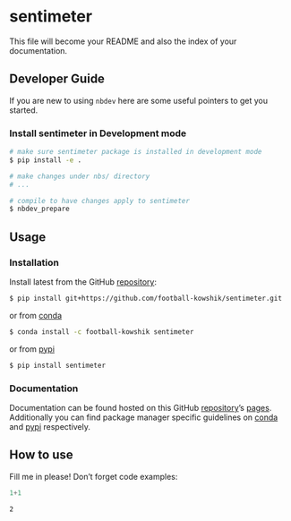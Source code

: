# sentimeter


<!-- WARNING: THIS FILE WAS AUTOGENERATED! DO NOT EDIT! -->

This file will become your README and also the index of your
documentation.

## Developer Guide

If you are new to using `nbdev` here are some useful pointers to get you
started.

### Install sentimeter in Development mode

``` sh
# make sure sentimeter package is installed in development mode
$ pip install -e .

# make changes under nbs/ directory
# ...

# compile to have changes apply to sentimeter
$ nbdev_prepare
```

## Usage

### Installation

Install latest from the GitHub
[repository](https://github.com/football-kowshik/sentimeter):

``` sh
$ pip install git+https://github.com/football-kowshik/sentimeter.git
```

or from [conda](https://anaconda.org/football-kowshik/sentimeter)

``` sh
$ conda install -c football-kowshik sentimeter
```

or from [pypi](https://pypi.org/project/sentimeter/)

``` sh
$ pip install sentimeter
```

### Documentation

Documentation can be found hosted on this GitHub
[repository](https://github.com/football-kowshik/sentimeter)’s
[pages](https://football-kowshik.github.io/sentimeter/). Additionally
you can find package manager specific guidelines on
[conda](https://anaconda.org/football-kowshik/sentimeter) and
[pypi](https://pypi.org/project/sentimeter/) respectively.

## How to use

Fill me in please! Don’t forget code examples:

``` python
1+1
```

    2
